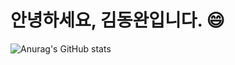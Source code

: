 # 안녕하세요, 김동완입니다. :smile:



![Anurag's GitHub stats](https://github-readme-stats.vercel.app/api?username=holawan&show_icons=true&theme=radical)



